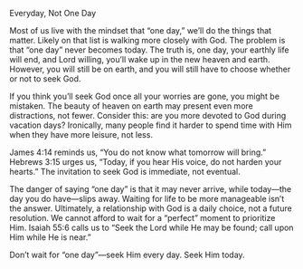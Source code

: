 Everyday, Not One Day

Most of us live with the mindset that “one day,” we’ll do the things that matter. Likely on that list is walking more closely with God. The problem is that “one day” never becomes today. The truth is, one day, your earthly life will end, and Lord willing, you’ll wake up in the new heaven and earth. However, you will still be on earth, and you will still have to choose whether or not to seek God.

If you think you’ll seek God once all your worries are gone, you might be mistaken. The beauty of heaven on earth may present even more distractions, not fewer. Consider this: are you more devoted to God during vacation days? Ironically, many people find it harder to spend time with Him when they have more leisure, not less.

James 4:14 reminds us, “You do not know what tomorrow will bring.” Hebrews 3:15 urges us, “Today, if you hear His voice, do not harden your hearts.” The invitation to seek God is immediate, not eventual.

The danger of saying “one day” is that it may never arrive, while today—the day you do have—slips away. Waiting for life to be more manageable isn’t the answer. Ultimately, a relationship with God is a daily choice, not a future resolution. We cannot afford to wait for a “perfect” moment to prioritize Him. Isaiah 55:6 calls us to “Seek the Lord while He may be found; call upon Him while He is near.”

Don’t wait for “one day”—seek Him every day. Seek Him today.